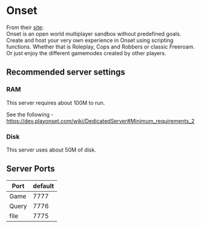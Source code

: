 # Onset
From their [site](https://playonset.com/):  
Onset is an open world multiplayer sandbox without predefined goals. Create and host your very own experience in Onset using scripting functions. Whether that is Roleplay, Cops and Robbers or classic Freeroam. Or just enjoy the different gamemodes created by other players. 

## Recommended server settings
### RAM
This server requires about 100M to run.

See the following - https://dev.playonset.com/wiki/DedicatedServer#Minimum_requirements_2

### Disk
This server uses about 50M of disk.

## Server Ports

| Port  | default |
|-------|---------|
| Game  | 7777    |
| Query | 7776    |
| file  | 7775    |
